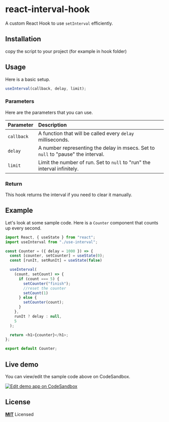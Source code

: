 # react-interval-hook

A custom React Hook to use `setInterval` efficiently.

## Installation
copy the script to your project (for example in hook folder)

## Usage

Here is a basic setup.

```js
useInterval(callback, delay, limit);
```

### Parameters

Here are the parameters that you can use.

| Parameter  | Description                                                                               |
| :--------- | :-----------------------------------------------------------------------------------------|
| `callback` | A function that will be called every `delay` milliseconds.                                |
| `delay`    | A number representing the delay in msecs. Set to `null` to "pause" the interval.          |
| `limit`     | Limit the number of run. Set to `null` to "run" the interval infinitely.                  |

### Return

This hook returns the interval if you need to clear it manually.

## Example

Let's look at some sample code. Here is a `Counter` component that counts up every second.

```js
import React, { useState } from "react";
import useInterval from "./use-interval";

const Counter = ({ delay = 1000 }) => {
  const [counter, setCounter] = useState(0);
  const [runIt, setRunIt] = useState(false)

  useInterval(
    (count, setCount) => {
      if (count === 5) {
        setCounter("finish");
        //reset the counter
        setCount(1)
      } else {
        setCounter(count);
      }
    },
    runIt ? delay : null,
    5
  );

  return <h1>{counter}</h1>;
};

export default Counter;
```

## Live demo

You can view/edit the sample code above on CodeSandbox.

[![Edit demo app on CodeSandbox](https://codesandbox.io/static/img/play-codesandbox.svg)](https://codesandbox.io/s/use-interval-fmy1i5-forked-bkg4wh)

## License

**[MIT](LICENSE)** Licensed

